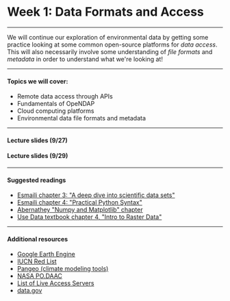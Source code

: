 # Week 1: Data Formats and Access
------------------

We will continue our exploration of environmental data by getting some practice looking at some common open-source platforms for _data access_. 
This will also necessarily involve some understanding of _file formats_ and _metadata_ in order to understand what we're looking at!

__________________
#### Topics we will cover:
* Remote data access through APIs
* Fundamentals of OpeNDAP
* Cloud computing platforms
* Environmental data file formats and metadata

-------------------
#### Lecture slides (9/27)

#### Lecture slides (9/29)
-------------------
#### Suggested readings

* [Esmaili chapter 3: "A deep dive into scientific data sets"](https://agupubs.onlinelibrary.wiley.com/doi/epdf/10.1002/9781119606925.ch3)
* [Esmaili chapter 4: "Practical Python Syntax"](https://agupubs.onlinelibrary.wiley.com/doi/epdf/10.1002/9781119606925.ch4)
* [Abernathey "Numpy and Matplotlib" chapter](https://earth-env-data-science.github.io/lectures/basic_scipy/numpy_and_matplotlib.html)
* [Use Data textbook chapter 4, "Intro to Raster Data"](https://www.earthdatascience.org/courses/use-data-open-source-python/intro-raster-data-python/fundamentals-raster-data/)

--------------------
#### Additional resources
* [Google Earth Engine](https://earthengine.google.com/)
* [IUCN Red List](https://www.iucnredlist.org/)
* [Pangeo (climate modeling tools)](https://pangeo.io/)
* [NASA PO.DAAC](https://podaac.jpl.nasa.gov/)
* [List of Live Access Servers](https://ferret.pmel.noaa.gov/LAS/documentation/las-servers)
* [data.gov](https://data.gov/)
